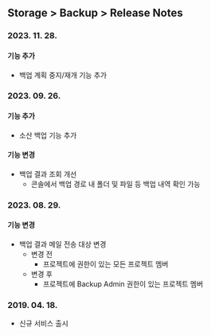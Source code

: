 ## Storage > Backup > Release Notes

### 2023. 11. 28.
#### 기능 추가
* 백업 계획 중지/재개 기능 추가

### 2023. 09. 26.
#### 기능 추가
* 소산 백업 기능 추가
#### 기능 변경
* 백업 결과 조회 개선
    * 콘솔에서 백업 경로 내 폴더 및 파일 등 백업 내역 확인 가능

### 2023. 08. 29.
#### 기능 변경
* 백업 결과 메일 전송 대상 변경
    * 변경 전
        * 프로젝트에 권한이 있는 모든 프로젝트 멤버
    * 변경 후
        * 프로젝트에 Backup Admin 권한이 있는 프로젝트 멤버

### 2019. 04. 18.
* 신규 서비스 출시
